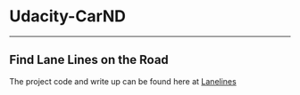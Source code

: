 # Udacity-CarND
---
## **Find Lane Lines on the Road**
The project code and write up can be found here at [Lanelines](./LaneLines/)
